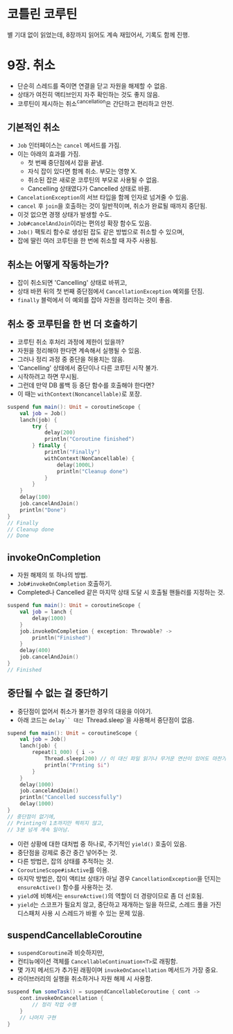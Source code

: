 
# 코틀린 코루틴

별 기대 없이 읽었는데, 8장까지 읽어도 계속 재밌어서, 기록도 함께 진행.

# 9장. 취소

- 단순히 스레드를 죽이면 연결을 닫고 자원을 해제할 수 없음.
- 상태가 여전히 액티브인지 자주 확인하는 것도 좋지 않음.
- 코루틴이 제시하는 취소<sup>cancellation</sup>은 간단하고 편리하고 안전.

## 기본적인 취소

- `Job` 인터페이스는 `cancel` 메서드를 가짐.
- 이는 아래의 효과를 가짐.
  - 첫 번째 중단점에서 잡을 끝냄.
  - 자식 잡이 있다면 함께 취소. 부모는 영향 X.
  - 취소된 잡은 새로운 코루틴의 부모로 사용될 수 없음.
  - Cancelling 상태였다가 Cancelled 상태로 바뀜.
- `CancelationException`의 서브 타입을 함께 인자로 넘겨줄 수 있음.
- `cancel` 후 `join`을 호출하는 것이 일반적이며, 취소가 완료될 때까지 중단됨.
- 이것 없으면 경쟁 상태가 발생할 수도.
- `Job#cancelAndJoin`이라는 편의성 확장 함수도 있음.
- `Job()` 팩토리 함수로 생성된 잡도 같은 방법으로 취소할 수 있으며,
- 잡에 딸린 여러 코루틴을 한 번에 취소할 때 자주 사용됨.

## 취소는 어떻게 작동하는가?

- 잡이 취소되면 'Cancelling' 상태로 바뀌고,
- 상태 바뀐 뒤의 첫 번째 중단점에서 `CancellationException` 예외를 던짐.
- `finally` 블럭에서 이 예외를 잡아 자원을 정리하는 것이 좋음.

## 취소 중 코루틴을 한 번 더 호출하기

- 코루틴 취소 후처리 과정에 제한이 있을까?
- 자원을 정리해야 한다면 계속해서 실행될 수 있음.
- 그러나 정리 과정 중 중단을 허용치는 않음.
- 'Cancelling' 상태에서 중단이나 다른 코루틴 시작 불가.
- 시작하려고 하면 무시됨.
- 그런데 만약 DB 롤백 등 중단 함수를 호출해야 한다면?
- 이 때는 `withContext(Noncancellable)`로 포장.

```kt
suspend fun main(): Unit = coroutineScope {
    val job = Job()
    lanch(job) {
        try {
            delay(200)
            println("Coroutine finished")
        } finally {
            println("Finally")
            withContext(NonCancellable) {
                delay(1000L)
                println("Cleanup done")
            }
        }
    }
    delay(100)
    job.cancelAndJoin()
    println("Done")
}
// Finally
// Cleanup done
// Done
```

## invokeOnCompletion

- 자원 해제의 또 하나의 방법.
- `Job#invokeOnCompletion` 호출하기.
- Completed나 Cancelled 같은 마지막 상태 도달 시 호출될 핸들러를 지정하는 것.

```kt
suspend fun main(): Unit = coroutineScope {
    val job = lanch {
        delay(1000)
    }
    job.invokeOnCompletion { exception: Throwable? ->
        println("Finished")
    }
    delay(400)
    job.cancelAndJoin()
}
// Finished
```

## 중단될 수 없는 걸 중단하기

- 중단점이 없어서 취소가 불가한 경우의 대응을 이야기.
- 아래 코드는 `delay`` 대신 `Thread.sleep`을 사용해서 중단점이 없음.

```kt
supend fun main(): Unit = coroutineScope {
    val job = Job()
    lanch(job) {
        repeat(1_000) { i ->
            Thread.sleep(200) // 이 대신 파일 읽기나 무거운 연산이 있어도 마찬가지
            println("Prnting $i")
        }
    }
    delay(1000)
    job.cancelAndJoin()
    println("Cancelled successfully")
    delay(1000)
}
// 중단점이 없기에,
// Printing이 1초까지만 찍히지 않고,
// 3분 넘게 계속 일어남.
```

- 이런 상황에 대한 대처법 중 하나로, 주기적인 `yield()` 호출이 있음.
- 중단점을 강제로 중간 중간 넣어주는 것.
- 다른 방법은, 잡의 상태를 추적하는 것.
- `CoroutineScope#isActive`를 이용.
- 마지막 방법은, 잡이 액티브 상태가 아닐 경우 `CancellationException`을 던지는 `ensureActive()` 함수를 사용하는 것.
- `yield`에 비해서는 `ensureActive()`의 역할이 더 경량이므로 좀 더 선호됨.
- `yield`는 스코프가 필요치 않고, 중단하고 재개하는 일을 하므로, 스레드 풀을 가진 디스패처 사용 시 스레드가 바뀔 수 있는 문제 있음.

## suspendCancellableCoroutine

- `suspendCoroutine`과 비슷하지만,
- 컨티뉴에이션 객체를 `CancellableContinuation<T>`로 래핑함.
- 몇 가지 메서드가 추가된 래핑이며 `invokeOnCancellation` 메서드가 가장 중요.
- 라이브러리의 실행을 취소하거나 자원 해제 시 사용함.

```kt
suspend fun someTask() = suspendCancellableCoroutine { cont ->
    cont.invokeOnCancellation {
        // 정리 작업 수행
    }
    // 나머지 구현
}
```
